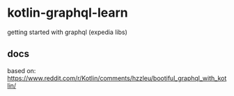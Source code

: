 # kotlin-graphql-learn
getting started with graphql (expedia libs)

## docs

based on: https://www.reddit.com/r/Kotlin/comments/hzzleu/bootiful_graphql_with_kotlin/

